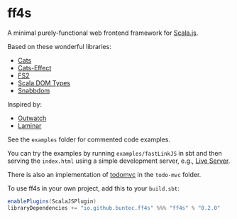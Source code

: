 # ff4s

A minimal purely-functional web frontend framework for [Scala.js](https://www.scala-js.org/).

Based on these wonderful libraries:
 - [Cats](https://typelevel.org/cats/)
 - [Cats-Effect](https://typelevel.org/cats-effect/)
 - [FS2](https://fs2.io/)
 - [Scala DOM Types](https://github.com/raquo/scala-dom-types)
 - [Snabbdom](https://github.com/snabbdom/snabbdom)

Inspired by:
  - [Outwatch](https://github.com/outwatch/outwatch)
  - [Laminar](https://github.com/raquo/Laminar)

See the `examples` folder for commented code examples.

You can try the examples by running `examples/fastLinkJS` in sbt and then
serving the `index.html` using a simple development server, e.g.,
[Live Server](https://www.npmjs.com/package/live-server).

There is also an implementation of [todomvc](https://github.com/tastejs/todomvc)
in the `todo-mvc` folder.

To use ff4s in your own project, add this to your `build.sbt`:
```scala
enablePlugins(ScalaJSPlugin)
libraryDependencies += "io.github.buntec.ff4s" %%% "ff4s" % "0.2.0"
```
